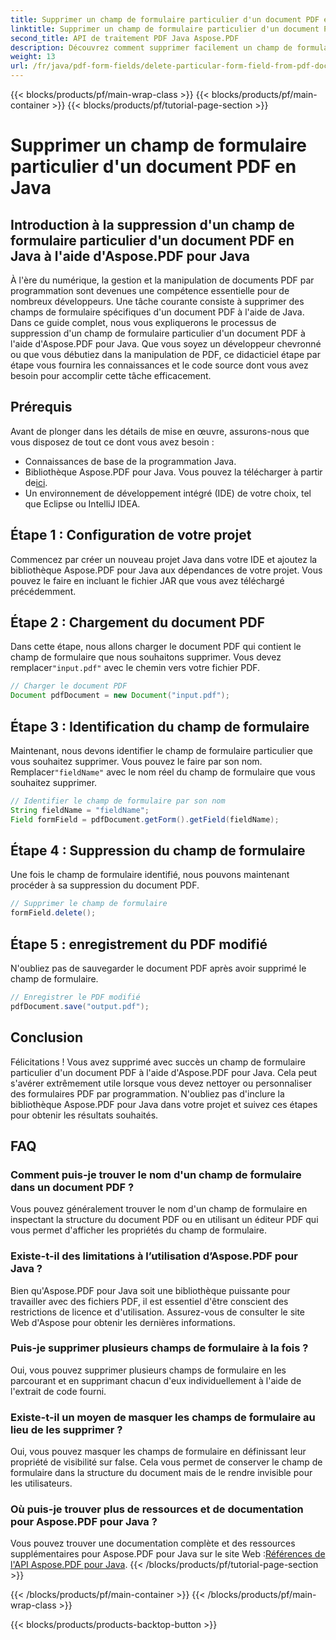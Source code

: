 ```yaml
---
title: Supprimer un champ de formulaire particulier d'un document PDF en Java
linktitle: Supprimer un champ de formulaire particulier d'un document PDF en Java
second_title: API de traitement PDF Java Aspose.PDF
description: Découvrez comment supprimer facilement un champ de formulaire spécifique d'un document PDF en Java avec Aspose.PDF pour Java. Guide étape par étape et code source fournis.
weight: 13
url: /fr/java/pdf-form-fields/delete-particular-form-field-from-pdf-document-in-java/
---
```


{{< blocks/products/pf/main-wrap-class >}}
{{< blocks/products/pf/main-container >}}
{{< blocks/products/pf/tutorial-page-section >}}

# Supprimer un champ de formulaire particulier d'un document PDF en Java


## Introduction à la suppression d'un champ de formulaire particulier d'un document PDF en Java à l'aide d'Aspose.PDF pour Java

À l'ère du numérique, la gestion et la manipulation de documents PDF par programmation sont devenues une compétence essentielle pour de nombreux développeurs. Une tâche courante consiste à supprimer des champs de formulaire spécifiques d'un document PDF à l'aide de Java. Dans ce guide complet, nous vous expliquerons le processus de suppression d'un champ de formulaire particulier d'un document PDF à l'aide d'Aspose.PDF pour Java. Que vous soyez un développeur chevronné ou que vous débutiez dans la manipulation de PDF, ce didacticiel étape par étape vous fournira les connaissances et le code source dont vous avez besoin pour accomplir cette tâche efficacement.

## Prérequis

Avant de plonger dans les détails de mise en œuvre, assurons-nous que vous disposez de tout ce dont vous avez besoin :

- Connaissances de base de la programmation Java.
-  Bibliothèque Aspose.PDF pour Java. Vous pouvez la télécharger à partir de[ici](https://releases.aspose.com/pdf/java/).
- Un environnement de développement intégré (IDE) de votre choix, tel que Eclipse ou IntelliJ IDEA.

## Étape 1 : Configuration de votre projet

Commencez par créer un nouveau projet Java dans votre IDE et ajoutez la bibliothèque Aspose.PDF pour Java aux dépendances de votre projet. Vous pouvez le faire en incluant le fichier JAR que vous avez téléchargé précédemment.

## Étape 2 : Chargement du document PDF

 Dans cette étape, nous allons charger le document PDF qui contient le champ de formulaire que nous souhaitons supprimer. Vous devez remplacer`"input.pdf"` avec le chemin vers votre fichier PDF.

```java
// Charger le document PDF
Document pdfDocument = new Document("input.pdf");
```

## Étape 3 : Identification du champ de formulaire

 Maintenant, nous devons identifier le champ de formulaire particulier que vous souhaitez supprimer. Vous pouvez le faire par son nom. Remplacer`"fieldName"` avec le nom réel du champ de formulaire que vous souhaitez supprimer.

```java
// Identifier le champ de formulaire par son nom
String fieldName = "fieldName";
Field formField = pdfDocument.getForm().getField(fieldName);
```

## Étape 4 : Suppression du champ de formulaire

Une fois le champ de formulaire identifié, nous pouvons maintenant procéder à sa suppression du document PDF.

```java
// Supprimer le champ de formulaire
formField.delete();
```

## Étape 5 : enregistrement du PDF modifié

N'oubliez pas de sauvegarder le document PDF après avoir supprimé le champ de formulaire.

```java
// Enregistrer le PDF modifié
pdfDocument.save("output.pdf");
```

## Conclusion

Félicitations ! Vous avez supprimé avec succès un champ de formulaire particulier d'un document PDF à l'aide d'Aspose.PDF pour Java. Cela peut s'avérer extrêmement utile lorsque vous devez nettoyer ou personnaliser des formulaires PDF par programmation. N'oubliez pas d'inclure la bibliothèque Aspose.PDF pour Java dans votre projet et suivez ces étapes pour obtenir les résultats souhaités.

## FAQ

### Comment puis-je trouver le nom d'un champ de formulaire dans un document PDF ?

Vous pouvez généralement trouver le nom d'un champ de formulaire en inspectant la structure du document PDF ou en utilisant un éditeur PDF qui vous permet d'afficher les propriétés du champ de formulaire.

### Existe-t-il des limitations à l’utilisation d’Aspose.PDF pour Java ?

Bien qu'Aspose.PDF pour Java soit une bibliothèque puissante pour travailler avec des fichiers PDF, il est essentiel d'être conscient des restrictions de licence et d'utilisation. Assurez-vous de consulter le site Web d'Aspose pour obtenir les dernières informations.

### Puis-je supprimer plusieurs champs de formulaire à la fois ?

Oui, vous pouvez supprimer plusieurs champs de formulaire en les parcourant et en supprimant chacun d'eux individuellement à l'aide de l'extrait de code fourni.

### Existe-t-il un moyen de masquer les champs de formulaire au lieu de les supprimer ?

Oui, vous pouvez masquer les champs de formulaire en définissant leur propriété de visibilité sur false. Cela vous permet de conserver le champ de formulaire dans la structure du document mais de le rendre invisible pour les utilisateurs.

### Où puis-je trouver plus de ressources et de documentation pour Aspose.PDF pour Java ?

 Vous pouvez trouver une documentation complète et des ressources supplémentaires pour Aspose.PDF pour Java sur le site Web :[Références de l'API Aspose.PDF pour Java](https://reference.aspose.com/pdf/java/).
{{< /blocks/products/pf/tutorial-page-section >}}

{{< /blocks/products/pf/main-container >}}
{{< /blocks/products/pf/main-wrap-class >}}

{{< blocks/products/products-backtop-button >}}
